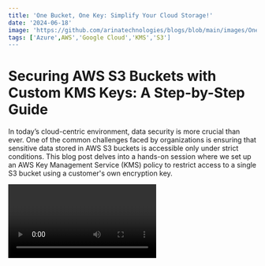 ```yaml
---
title: 'One Bucket, One Key: Simplify Your Cloud Storage!'
date: '2024-06-18'
image: 'https://github.com/arinatechnologies/blogs/blob/main/images/OneKey%20OneBucket.webp'
tags: ['Azure',AWS','Google Cloud','KMS','S3']
---
```

# Securing AWS S3 Buckets with Custom KMS Keys: A Step-by-Step Guide

In today’s cloud-centric environment, data security is more crucial than ever. One of the common challenges faced by organizations is ensuring that sensitive data stored in AWS S3 buckets is accessible only under strict conditions. This blog post delves into a hands-on session where we set up an AWS Key Management Service (KMS) policy to restrict access to a single S3 bucket using a customer's own encryption key.

<Video id="gRDUTEiiTYg" title="One Bucket, One Key: Simplify Your Cloud Storage!"/>

## Introduction to AWS S3 and KMS

Amazon Web Services (AWS) offers robust solutions for storage and security. S3 (Simple Storage Service) provides scalable object storage, and KMS offers managed creation and control of encryption keys.

## Scenario Overview

The need: A customer wants to use their own encryption key and restrict its usage to a single S3 bucket. This ensures that no other buckets can access the key.

## Setting Up the KMS Key

### Step 1: Creating the Key
- **Navigate to the Key Management Service**: Start by opening the AWS Management Console and selecting KMS.
- **Create a new key**: Choose the appropriate options for your key. For simplicity, skip tagging and advanced options during this tutorial.

### Step 2: Configuring Key Policies
- **Permission settings**: Initially, you might be tempted to apply broad permissions. However, to enhance security, restrict the key’s usage to a specific IAM user and apply a policy that denies all other requests.

## Crafting a Bucket Policy

### Step 1: Creating the Bucket
- **Unique bucket name**: Remember, S3 bucket names need to be globally unique. Create the bucket intended for the exclusive use of the KMS key.
- **Disable bucket versioning**: If not required, keep this setting disabled to manage storage costs.

### Step 2: Policy Configuration
- **Deny other buckets**: The crucial part of this setup involves crafting a bucket policy that uses a "Deny" statement. This statement should specify that if the bucket name doesn’t match your specific bucket, access should be denied.
- **Set conditions**: Use conditions to enforce that the KMS key can only encrypt/decrypt objects when the correct S3 bucket is specified.

## Testing the Configuration
- **Validate with another bucket**: Create an additional S3 bucket and try to use the KMS key. The attempt should fail, confirming that your policy works.
- **Verify with the correct bucket**: Finally, test the key with the correct bucket to ensure that operations like uploading and downloading are seamless.

## Conclusion

This setup not only strengthens your security posture but also adheres to best practices of least privilege by limiting how and where the encryption key can be used. Implementing such precise controls is critical for managing sensitive data in the cloud.



                                                 